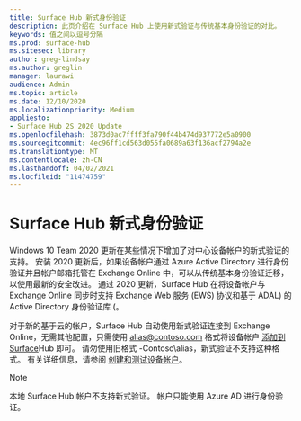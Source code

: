 ```yaml
---
title: Surface Hub 新式身份验证
description: 此页介绍在 Surface Hub 上使用新式验证与传统基本身份验证的对比。
keywords: 值之间以逗号分隔
ms.prod: surface-hub
ms.sitesec: library
author: greg-lindsay
ms.author: greglin
manager: laurawi
audience: Admin
ms.topic: article
ms.date: 12/10/2020
ms.localizationpriority: Medium
appliesto:
- Surface Hub 2S 2020 Update
ms.openlocfilehash: 3873d0ac7ffff3fa790f44b474d937772e5a0900
ms.sourcegitcommit: 4ec96ff1cd563d055fa0689a63f136acf2794a2e
ms.translationtype: MT
ms.contentlocale: zh-CN
ms.lasthandoff: 04/02/2021
ms.locfileid: "11474759"
---
```

# <a name="modern-authentication-on-surface-hub"></a>Surface Hub 新式身份验证

Windows 10 Team 2020 更新在某些情况下增加了对中心设备帐户的新式验证的支持。 安装 2020 更新后，如果设备帐户通过 Azure Active Directory 进行身份验证并且帐户邮箱托管在 Exchange Online 中，可以从传统基本身份验证迁移，以使用最新的安全改进。 通过 2020 更新，Surface Hub 在将设备帐户与 Exchange Online 同步时支持 Exchange Web 服务 (EWS) 协议和基于 ADAL) 的 Active Directory 身份验证库 (。

对于新的基于云的帐户，Surface Hub 自动使用新式验证连接到 Exchange Online，无需其他配置，只需使用 alias@contoso.com 格式将设备帐户 [添加到 Surface](mailto:alias@contoso.com)Hub 即可。 请勿使用旧格式 -Contoso\alias，新式验证不支持这种格式。 有关详细信息，请参阅 [创建和测试设备帐户](create-and-test-a-device-account-surface-hub.md)。

> [!NOTE]
> 本地 Surface Hub 帐户不支持新式验证。 帐户只能使用 Azure AD 进行身份验证。
